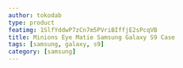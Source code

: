 ```yaml
---
author: tokodab
type: product
featimg: 1SlfYddwP7zCn7m5PVriBIffjE2sPcqVB
title: Minions Eye Matie Samsung Galaxy S9 Case
tags: [samsung, galaxy, s9]
category: [samsung]
---
```


